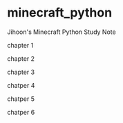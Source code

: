 # minecraft_python

Jihoon's Minecraft Python Study Note 

chapter 1

chapter 2

chapter 3


chatper 4



chatper 5

chatper 6




